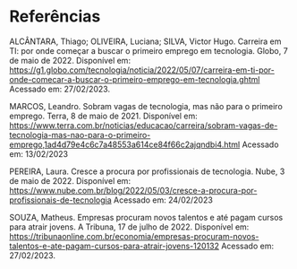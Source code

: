 # Referências

ALCÂNTARA, Thiago; OLIVEIRA, Luciana; SILVA, Victor Hugo. Carreira em TI: por onde começar a buscar o primeiro emprego em tecnologia. Globo, 7 de maio de 2022. Disponível em: https://g1.globo.com/tecnologia/noticia/2022/05/07/carreira-em-ti-por-onde-comecar-a-buscar-o-primeiro-emprego-em-tecnologia.ghtml Acessado em: 27/02/2023. 

 
MARCOS, Leandro. Sobram vagas de tecnologia, mas não para o primeiro emprego. Terra, 8 de maio de 2021. Disponível em: https://www.terra.com.br/noticias/educacao/carreira/sobram-vagas-de-tecnologia-mas-nao-para-o-primeiro-emprego,1ad4d79e4c6c7a48553a614ce84f66c2ajqndbi4.html Acessado em: 13/02/2023 

 
PEREIRA, Laura. Cresce a procura por profissionais de tecnologia. Nube, 3 de maio de 2022. Disponível em: https://www.nube.com.br/blog/2022/05/03/cresce-a-procura-por-profissionais-de-tecnologia Acessado em: 24/02/2023 

 
SOUZA, Matheus. Empresas procuram novos talentos e até pagam cursos para atrair jovens. A Tribuna, 17 de julho de 2022. Disponível em: https://tribunaonline.com.br/economia/empresas-procuram-novos-talentos-e-ate-pagam-cursos-para-atrair-jovens-120132 Acessado em: 27/02/2023. 
